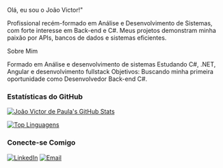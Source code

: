 Olá, eu sou o João Victor!"

Profissional recém-formado em Análise e Desenvolvimento de Sistemas, com forte interesse em Back-end e C#. Meus projetos demonstram minha paixão por APIs, bancos de dados e sistemas eficientes. 

Sobre Mim 

Formado em Análise e desenvolvimento de sistemas
Estudando C#, .NET, Angular e desenvolvimento fullstack
Objetivos: Buscando minha primeira oportunidade como Desenvolvedor Back-end C#.

### Estatísticas do GitHub

[![João Victor de Paula's GitHub Stats](https://github-readme-stats.vercel.app/api?username=VictorDePaula06&show_icons=true&theme=dark)](https://github.com/anuraghazra/github-readme-stats)

[![Top Linguagens](https://github-readme-stats.vercel.app/api/top-langs/?username=VictorDePaula06&theme=dark)](https://github.com/anuraghazra/github-readme-stats)

### Conecte-se Comigo

[![LinkedIn](https://img.shields.io/badge/LinkedIn-0077B5?style=for-the-badge&logo=linkedin&logoColor=white)]([https://www.linkedin.com/in/joaovictor0611/])
[![Email](https://img.shields.io/badge/Email-D14836?style=for-the-badge&logo=gmail&logoColor=white)](mailto:[J.17jvictor@gmail.com])
